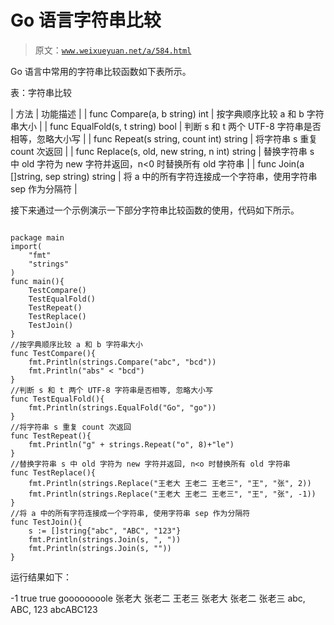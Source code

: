 # Go 语言字符串比较

> 原文：[`www.weixueyuan.net/a/584.html`](http://www.weixueyuan.net/a/584.html)

Go 语言中常用的字符串比较函数如下表所示。

表：字符串比较

| 方法 | 功能描述 |
| func Compare(a, b string) int | 按字典顺序比较 a 和 b 字符串大小 |
| func EqualFold(s, t string) bool | 判断 s 和 t 两个 UTF-8 字符串是否相等，忽略大小写 |
| func Repeat(s string, count int) string | 将字符串 s 重复 count 次返回 |
| func Replace(s, old, new string, n int) string | 替换字符串 s 中 old 字符为 new 字符并返回，n<0 时替换所有 old 字符串 |
| func Join(a []string, sep string) string | 将 a 中的所有字符连接成一个字符串，使用字符串 sep 作为分隔符 |

接下来通过一个示例演示一下部分字符串比较函数的使用，代码如下所示。

```

package main
import(
    "fmt"
    "strings"
)
func main(){
    TestCompare()
    TestEqualFold()
    TestRepeat()
    TestReplace()
    TestJoin()
}
//按字典顺序比较 a 和 b 字符串大小
func TestCompare(){
    fmt.Println(strings.Compare("abc", "bcd"))
    fmt.Println("abs" < "bcd")
}
//判断 s 和 t 两个 UTF-8 字符串是否相等, 忽略大小写
func TestEqualFold(){
    fmt.Println(strings.EqualFold("Go", "go"))
}
//将字符串 s 重复 count 次返回
func TestRepeat(){
    fmt.Println("g" + strings.Repeat("o", 8)+"le")
}
//替换字符串 s 中 old 字符为 new 字符并返回, n<o 时替换所有 old 字符串
func TestReplace(){
    fmt.Println(strings.Replace("王老大 王老二 王老三", "王", "张", 2))
    fmt.Println(strings.Replace("王老大 王老二 王老三", "王", "张", -1))
}
//将 a 中的所有字符连接成一个字符串, 使用字符串 sep 作为分隔符
func TestJoin(){
    s := []string{"abc", "ABC", "123"}
    fmt.Println(strings.Join(s, ", "))
    fmt.Println(strings.Join(s, ""))
}
```

运行结果如下：

-1
true
true
goooooooole
张老大 张老二 王老三
张老大 张老二 张老三
abc, ABC, 123
abcABC123